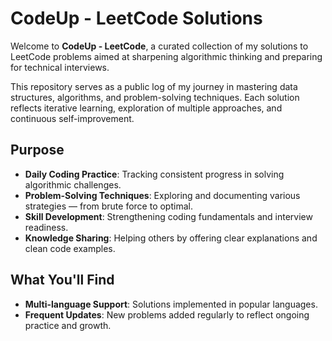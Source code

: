 # CodeUp - LeetCode Solutions

Welcome to **CodeUp - LeetCode**, a curated collection of my solutions to LeetCode problems aimed at sharpening algorithmic thinking and preparing for technical interviews.

This repository serves as a public log of my journey in mastering data structures, algorithms, and problem-solving techniques. Each solution reflects iterative learning, exploration of multiple approaches, and continuous self-improvement.

## Purpose

- **Daily Coding Practice**: Tracking consistent progress in solving algorithmic challenges.
- **Problem-Solving Techniques**: Exploring and documenting various strategies — from brute force to optimal.
- **Skill Development**: Strengthening coding fundamentals and interview readiness.
- **Knowledge Sharing**: Helping others by offering clear explanations and clean code examples.

## What You'll Find

- **Multi-language Support**: Solutions implemented in popular languages.
- **Frequent Updates**: New problems added regularly to reflect ongoing practice and growth.
